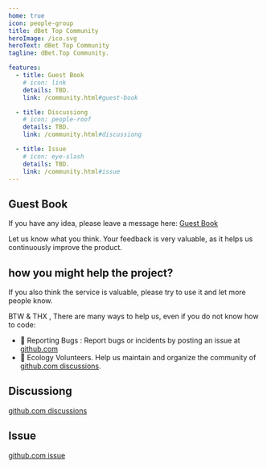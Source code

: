```yaml
---
home: true
icon: people-group
title: dBet Top Community
heroImage: /ico.svg
heroText: dBet Top Community
tagline: dBet.Top Community. 

features:
  - title: Guest Book
    # icon: link
    details: TBD. 
    link: /community.html#guest-book

  - title: Discussiong
    # icon: people-roof
    details: TBD.
    link: /community.html#discussiong

  - title: Issue
    # icon: eye-slash
    details: TBD. 
    link: /community.html#issue
---
```


## Guest Book
If you have any idea, please leave a message here: [Guest Book](https://github.com/dBet-Top/dBetTopWeb/discussions/1)

Let us know what you think. Your feedback is very valuable, as it helps us continuously improve the product. 

## how you might help the project?
If you also think the service is valuable, please try to use it and let more people know.   

BTW & THX , There are many ways to help us, even if you do not know how to code:  
- 🐛 Reporting Bugs : Report bugs or incidents by posting an issue at [github.com](https://github.com/dBet-Top/dBetTopWeb/issues)   
- 📆 Ecology Volunteers. Help us maintain and organize the community of [github.com discussions](https://github.com/dBet-Top/dBetTopWeb/discussions).


## Discussiong
[github.com discussions](https://github.com/dBet-Top/dBetTopWeb/discussions)
## Issue
[github.com issue](https://github.com/dBet-Top/dBetTopWeb/issues)
 